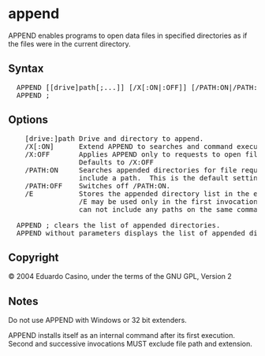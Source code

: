 # append
APPEND enables programs to open data files in specified directories as if the files were in the current directory.

## Syntax
<pre>  APPEND [[drive]path[;...]] [/X[:ON|:OFF]] [/PATH:ON|/PATH:OFF] [/E]
  APPEND ;</pre>

## Options
<pre>    [drive:]path Drive and directory to append.
    /X[:ON]      Extend APPEND to searches and command execution.
    /X:OFF       Applies APPEND only to requests to open files.
                 Defaults to /X:OFF
    /PATH:ON     Searches appended directories for file requests that already
                 include a path.  This is the default setting.
    /PATH:OFF    Switches off /PATH:ON.
    /E           Stores the appended directory list in the environment.
                 /E may be used only in the first invocation of APPEND. You
                 can not include any paths on the same command line as /E.

  APPEND ; clears the list of appended directories.
  APPEND without parameters displays the list of appended directories.</pre>

## Copyright
  © 2004 Eduardo Casino, under the terms of the GNU GPL, Version 2

## Notes
  Do not use APPEND with Windows or 32 bit extenders.

  APPEND installs itself as an internal command after its first execution.
  Second and successive invocations MUST exclude file path and extension.